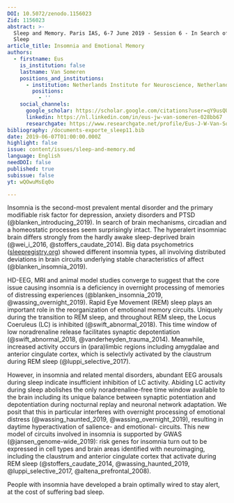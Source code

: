 ```yaml
---
DOI: 10.5072/zenodo.1156023
Zid: 1156023
abstract: >-
  Sleep and Memory. Paris IAS, 6-7 June 2019 - Session 6 - In Search of Lost
  Sleep
article_title: Insomnia and Emotional Memory
authors:
  - firstname: Eus
    is_institution: false
    lastname: Van Someren
    positions_and_institutions:
      - institution: Netherlands Institute for Neuroscience, Netherlands
        positions:
          - ''
    social_channels:
      google_scholar: https://scholar.google.com/citations?user=qY9usQUAAAAJ&hl=en
      linkedin: https://nl.linkedin.com/in/eus-jw-van-someren-028bb67
      researchgate: https://www.researchgate.net/profile/Eus-J-W-Van-Someren
bibliography: /documents-exporte_sleep11.bib
date: 2019-06-07T01:00:00.000Z
highlight: false
issue: content/issues/sleep-and-memory.md
language: English
needDOI: false
published: true
subissue: false
yt: wQOwuMsEq0o

---
```


Insomnia is the second-most prevalent mental disorder and the primary modifiable risk factor for depression, anxiety disorders and PTSD (@blanken_introducing_2019). In search of brain mechanisms, circadian and a homeostatic processes seem surprisingly intact. The hyperalert insomniac brain differs strongly from the hardly awake sleep-deprived brain (@wei_i_2016, @stoffers_caudate_2014). Big data psychometrics ([sleepregistry.org](https://sleepregistry.org/)) showed different insomnia types, all involving distributed deviations in brain circuits underlying stable characteristics of affect (@blanken_insomnia_2019). 

HD-EEG, MRI and animal model studies converge to suggest that the core issue causing insomnia is a deficiency in overnight processing of memories of distressing experiences (@blanken_insomnia_2019, @wassing_overnight_2019). Rapid Eye Movement (REM) sleep plays an important role in the reorganization of emotional memory circuits. Uniquely during the transition to REM sleep, and throughout REM sleep, the Locus Coeruleus (LC) is inhibited (@swift_abnormal_2018). This time window of low noradrenaline release facilitates synaptic depotentiation (@swift_abnormal_2018, @vanderheyden_trauma_2014). Meanwhile, increased activity occurs in (para)limbic regions including amygdalae and anterior cingulate cortex, which is selectivly activated by the claustrum during REM sleep (@luppi_selective_2017).

However, in insomnia and related mental disorders, abundant EEG arousals during sleep indicate insufficient inhibition of LC activity. Abiding LC activity during sleep abolishes the only noradrenaline-free time window available to the brain including its unique balance between synaptic potentiation and depotentiation during nocturnal replay and neuronal network adaptation. We posit that this in particular interferes with overnight processing of emotional distress (@wassing_haunted_2019, @wassing_overnight_2019), resulting in daytime hyperactivation of salience- and emotional- circuits. This new model of circuits involved in insomnia is supported by GWAS (@jansen_genome-wide_2019): risk genes for insomnia turn out to be expressed in cell types and brain areas identified with neuroimaging, including the claustrum and anterior cingulate cortex that activate during REM sleep (@stoffers_caudate_2014, @wassing_haunted_2019, @luppi_selective_2017, @altena_prefrontal_2008).

  
People with insomnia have developed a brain optimally wired to stay alert, at the cost of suffering bad sleep.

<Youtube yt="wQOwuMsEq0o" caption="Insomnia and Emotional Memory"></Youtube>